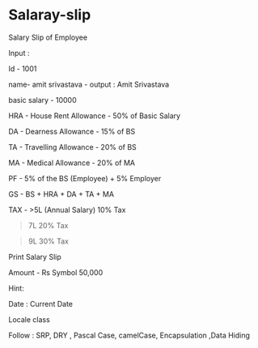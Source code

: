 # Salaray-slip
Salary Slip of Employee

Input : 

Id - 1001

name- amit srivastava - output : Amit Srivastava

basic salary - 10000

HRA - House Rent Allowance - 50% of Basic Salary

DA - Dearness Allowance - 15% of BS

TA - Travelling Allowance - 20% of BS

MA - Medical Allowance - 20% of MA

PF - 5% of the BS (Employee) + 5% Employer 

GS - BS + HRA + DA + TA + MA

TAX - >5L (Annual Salary) 10% Tax

>7L 20% Tax

>9L 30% Tax

Print Salary Slip

Amount - Rs Symbol 50,000

Hint: 

Date : Current Date

Locale class

Follow : SRP, DRY , Pascal Case, camelCase, Encapsulation ,Data Hiding
